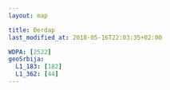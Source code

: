 ```yaml
---
layout: map

title: Đerdap
last_modified_at: 2018-05-16T22:03:35+02:00

WDPA: [2522]
geoSrbija:
  L1_183: [182]
  L1_362: [44]
---
```

